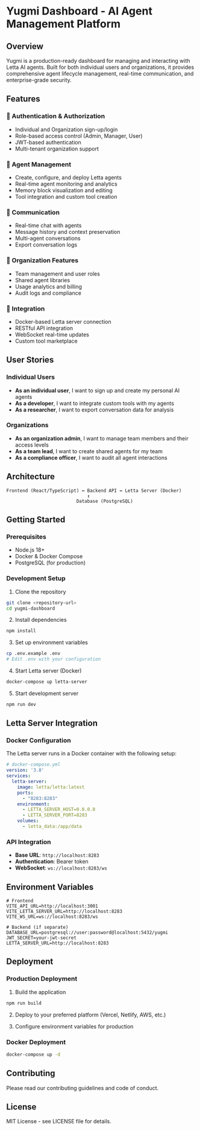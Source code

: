 # Yugmi Dashboard - AI Agent Management Platform

## Overview
Yugmi is a production-ready dashboard for managing and interacting with Letta AI agents. Built for both individual users and organizations, it provides comprehensive agent lifecycle management, real-time communication, and enterprise-grade security.

## Features

### 🔐 Authentication & Authorization
- Individual and Organization sign-up/login
- Role-based access control (Admin, Manager, User)
- JWT-based authentication
- Multi-tenant organization support

### 🤖 Agent Management
- Create, configure, and deploy Letta agents
- Real-time agent monitoring and analytics
- Memory block visualization and editing
- Tool integration and custom tool creation

### 💬 Communication
- Real-time chat with agents
- Message history and context preservation
- Multi-agent conversations
- Export conversation logs

### 🏢 Organization Features
- Team management and user roles
- Shared agent libraries
- Usage analytics and billing
- Audit logs and compliance

### 🔧 Integration
- Docker-based Letta server connection
- RESTful API integration
- WebSocket real-time updates
- Custom tool marketplace

## User Stories

### Individual Users
- **As an individual user**, I want to sign up and create my personal AI agents
- **As a developer**, I want to integrate custom tools with my agents
- **As a researcher**, I want to export conversation data for analysis

### Organizations
- **As an organization admin**, I want to manage team members and their access levels
- **As a team lead**, I want to create shared agents for my team
- **As a compliance officer**, I want to audit all agent interactions

## Architecture

```
Frontend (React/TypeScript) ↔ Backend API ↔ Letta Server (Docker)
                              ↕
                          Database (PostgreSQL)
```

## Getting Started

### Prerequisites
- Node.js 18+
- Docker & Docker Compose
- PostgreSQL (for production)

### Development Setup

1. Clone the repository
```bash
git clone <repository-url>
cd yugmi-dashboard
```

2. Install dependencies
```bash
npm install
```

3. Set up environment variables
```bash
cp .env.example .env
# Edit .env with your configuration
```

4. Start Letta server (Docker)
```bash
docker-compose up letta-server
```

5. Start development server
```bash
npm run dev
```

## Letta Server Integration

### Docker Configuration
The Letta server runs in a Docker container with the following setup:

```yaml
# docker-compose.yml
version: '3.8'
services:
  letta-server:
    image: letta/letta:latest
    ports:
      - "8283:8283"
    environment:
      - LETTA_SERVER_HOST=0.0.0.0
      - LETTA_SERVER_PORT=8283
    volumes:
      - letta_data:/app/data
```

### API Integration
- **Base URL**: `http://localhost:8283`
- **Authentication**: Bearer token
- **WebSocket**: `ws://localhost:8283/ws`

## Environment Variables

```env
# Frontend
VITE_API_URL=http://localhost:3001
VITE_LETTA_SERVER_URL=http://localhost:8283
VITE_WS_URL=ws://localhost:8283/ws

# Backend (if separate)
DATABASE_URL=postgresql://user:password@localhost:5432/yugmi
JWT_SECRET=your-jwt-secret
LETTA_SERVER_URL=http://localhost:8283
```

## Deployment

### Production Deployment
1. Build the application
```bash
npm run build
```

2. Deploy to your preferred platform (Vercel, Netlify, AWS, etc.)

3. Configure environment variables for production

### Docker Deployment
```bash
docker-compose up -d
```

## Contributing
Please read our contributing guidelines and code of conduct.

## License
MIT License - see LICENSE file for details.